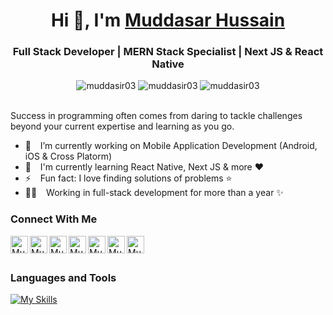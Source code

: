 <h1 align="center"> Hi 👋, I'm <a href="https://muddasar-portfolio.netlify.app/">Muddasar Hussain</a></h1>
<h3 align="center">Full Stack Developer | MERN Stack Specialist | Next JS & React Native </h3>

<div class="row" align="center">
    <img src="https://img.shields.io/github/followers/muddasir03?label=Github%20followers&style=for-the-badge" alt="muddasir03" />
    <img src="https://img.shields.io/github/stars/muddasir03?label=Github%20stars&style=for-the-badge" alt="muddasir03" />
    <img  src="https://komarev.com/ghpvc/?username=muddasir03&label=Profile Views&color=blue&style=for-the-badge" alt="muddasir03" />
<!--     <a href="https://www.linkedin.com/in/muddasarhussain/"><img src="https://img.shields.io/badge/-CONNECT-blue?style=for-the-badge&logo=Linkedin&link=https://www.linkedin.com/in/muddasarhussain/" alt="muddasir03" /> </a> -->
</div>

<br />

Success in programming often comes from daring to tackle challenges beyond your current expertise and learning as you go.

- 🔭 &ensp; I’m currently working on Mobile Application Development (Android, iOS & Cross Platorm)
- 🌱 &ensp; I'm currently learning React Native, Next JS & more ❤️
- ⚡ &ensp; Fun fact: I love finding solutions of problems ⭐
- 👨‍💻  &ensp; Working in full-stack development for more than a year ✨

### Connect With Me

[<img align="left" alt="Muddasar Hussain | Website" target="blank" width="28px" src="https://firebasestorage.googleapis.com/v0/b/web-johannesmilke.appspot.com/o/other%2Fsocial%2Fwebsite.png?alt=media" />][website]
[<img align="left" alt="Muddasar Hussain | Gmail" width="28px" src="https://www.vectorlogo.zone/logos/gmail/gmail-tile.svg" />][mail]
[<img align="left" alt="Muddasar Hussain | Twitter" width="28px" src="https://www.vectorlogo.zone/logos/twitter/twitter-tile.svg" />][twitter]
[<img align="left" alt="Muddasar Hussain | Instagram" width="28px" src="https://www.vectorlogo.zone/logos/instagram/instagram-tile.svg" />][instagram]
[<img align="left" alt="Muddasar Hussain | Facebook" width="28px" src="https://www.vectorlogo.zone/logos/facebook/facebook-tile.svg" />][facebook]
[<img align="left" alt="Muddasar Hussain| Medium" width="28px" src="https://www.vectorlogo.zone/logos/medium/medium-tile.svg" />][medium]
[<img align="left" alt="Muddasar Hussain | Gmail" width="28px" src="https://www.vectorlogo.zone/logos/whatsapp/whatsapp-tile.svg" />][whatsapp]

<br />
<br />

### Languages and Tools
[![My Skills](https://skillicons.dev/icons?i=nodejs,react,js,git,github,vscode,bootstrap,electron,express,githubactions,graphql,materialui,mongodb,netlify,nextjs,postman,redux,tailwind,ts,html,css&theme=light)]([https://muddasar-portfolio.netlify.app/])

<!-- <br />

![Leetcode Stats](https://leetcard.jacoblin.cool/muddasir03)

<br /> -->


<!-- <table cellspacing="0" cellpadding="0" style="border:none;">
  <tr>
    <td>
      <img align="center" src="https://github-readme-stats.vercel.app/api?username=muddasir03&show_icons=true&locale=en" alt=muddasir03" />
    </td>
    <td>
      <img align="center" src="https://github-readme-streak-stats.herokuapp.com/?user=muddasir03&" alt="muddasir03" />
    </td>
   </tr>
</table> -->


<br />
<br />
<br />

[website]: https://muddasar-portfolio.netlify.app/
[whatsapp]: https://wa.me/923114722746
[mail]: mailto:muddasarhussain739@gmail.com
[twitter]: https://twitter.com/moodijan03
[linkedin]: https://linkedin.com/in/muddasarhussain
[github]: https://github.com/muddasir03
[instagram]: https://www.instagram.com/moodijan83
[facebook]: https://www.facebook.com/mian.mudassar.37669/
[medium]: https://medium.com/@muddasir03
[vscode]: https://code.visualstudio.com
